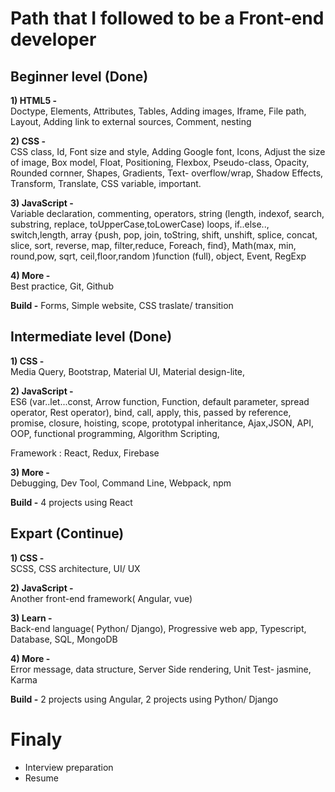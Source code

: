 # Path that I followed to be a Front-end developer


## Beginner level (Done)



**1) HTML5 -**  
Doctype, Elements, Attributes, Tables, Adding images, Iframe, File path, Layout, Adding link to external sources, Comment, nesting 

**2) CSS -**  
CSS class, Id,  Font size and style, Adding Google font, Icons, Adjust the size of image, Box model, Float, Positioning, Flexbox, Pseudo-class, Opacity, Rounded cornner, Shapes, Gradients, Text- overflow/wrap, Shadow Effects, Transform, Translate, CSS variable, important. 

**3) JavaScript -**  
Variable declaration, commenting, operators, string (length, indexof, search, substring, replace, toUpperCase,toLowerCase) loops, if..else.., switch,length, array {push, pop, join, toString, shift, unshift, splice, concat, slice, sort, reverse, map, filter,reduce, Foreach, find}, Math(max, min, round,pow, sqrt, ceil,floor,random )function (full), object, Event, RegExp

**4) More -**  
Best practice, Git, Github

**Build -** Forms, Simple website, CSS traslate/ transition


## Intermediate level (Done)



**1) CSS -**  
Media Query, Bootstrap, Material UI, Material design-lite, 

**2) JavaScript -**  
ES6 (var..let...const, Arrow function, Function, default parameter, spread operator, Rest operator), bind, call, apply, this, passed by reference, promise, closure, hoisting, scope, prototypal inheritance, Ajax,JSON, API, OOP, functional programming, Algorithm Scripting,

Framework : React, Redux, Firebase

**3) More -**  
Debugging, Dev Tool, Command Line, Webpack, npm

**Build -** 4 projects using React




## Expart (Continue)



**1) CSS -**  
SCSS, CSS architecture, UI/ UX

**2) JavaScript -**  
Another front-end framework( Angular, vue)

**3) Learn -**  
Back-end language( Python/ Django), Progressive web app, Typescript, Database, SQL, MongoDB


**4) More -**  
Error message, data structure, Server Side rendering, Unit Test- jasmine, Karma 


**Build -** 2 projects using Angular, 2 projects using Python/ Django


# Finaly
* Interview preparation
* Resume

